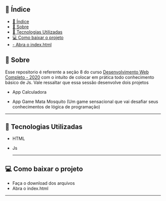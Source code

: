## 📜 Índice
- [📜 Índice](#-índice)
- [📝 Sobre](#-sobre)
- [👾 Tecnologias Utilizadas](#-tecnologias-utilizadas)
- [💻 Como baixar o projeto](#-como-baixar-o-projeto)
- [- Abra o index.html](#--abra-o-indexhtml)

## 📝 Sobre 
Esse repositorio é referente a seção 8 do curso [Desenvolvimento Web Completo - 2020](https://www.udemy.com/course/web-completo/) com o intuito de colocar em prática todo conhecimento básico de Js. Vale ressaltar que essa sessão desenvolve dois projetos 

 - App Calculadora

- App Game Mata Mosquito (Um game sensacional que vai desafiar seus conhecimentos de lógica de programação)

---
## 👾 Tecnologias Utilizadas 
- HTML  
- Js


  ---
## 💻 Como baixar o projeto 
- Faça o download dos arquivos
- Abra o index.html
---
